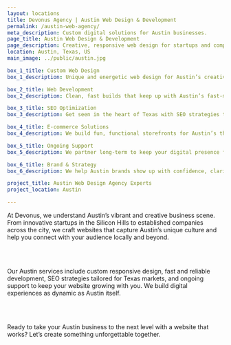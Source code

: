 ```yaml
---
layout: locations
title: Devonus Agency | Austin Web Design & Development
permalink: /austin-web-agency/
meta_description: Custom digital solutions for Austin businesses.
page_title: Austin Web Design & Development
page_description: Creative, responsive web design for startups and companies across Austin.
location: Austin, Texas, US
main_image: ../public/austin.jpg

box_1_title: Custom Web Design
box_1_description: Unique and energetic web design for Austin’s creative and entrepreneurial scene.

box_2_title: Web Development
box_2_description: Clean, fast builds that keep up with Austin’s fast-moving industries.

box_3_title: SEO Optimization
box_3_description: Get seen in the heart of Texas with SEO strategies tailored for local and national reach.

box_4_title: E-commerce Solutions
box_4_description: We build fun, functional storefronts for Austin’s thriving maker and startup economy.

box_5_title: Ongoing Support
box_5_description: We partner long-term to keep your digital presence fresh and functional.

box_6_title: Brand & Strategy
box_6_description: We help Austin brands show up with confidence, clarity, and character.

project_title: Austin Web Design Agency Experts  
project_location: Austin

---
```


At Devonus, we understand Austin’s vibrant and creative business scene. From innovative startups in the Silicon Hills to established companies across the city, we craft websites that capture Austin’s unique culture and help you connect with your audience locally and beyond.

<br>  
<br>

Our Austin services include custom responsive design, fast and reliable development, SEO strategies tailored for Texas markets, and ongoing support to keep your website growing with you. We build digital experiences as dynamic as Austin itself.

<br>  
<br>

Ready to take your Austin business to the next level with a website that works? Let’s create something unforgettable together.

